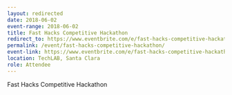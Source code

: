 ```yaml
---
layout: redirected
date: 2018-06-02
event-range: 2018-06-02
title: Fast Hacks Competitive Hackathon
redirect_to: https://www.eventbrite.com/e/fast-hacks-competitive-hackathon-tickets-45600664816
permalink: /event/fast-hacks-competitive-hackathon/
event-link: https://www.eventbrite.com/e/fast-hacks-competitive-hackathon-tickets-45600664816
location: TechLAB, Santa Clara
role: Attendee
---
```

Fast Hacks Competitive Hackathon

